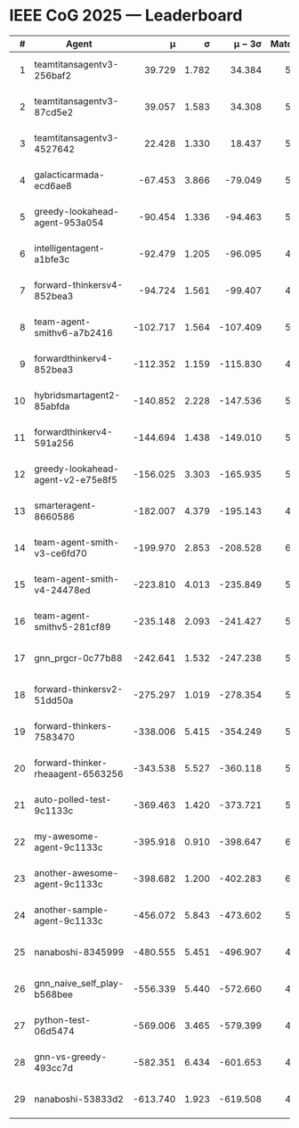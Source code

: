 # IEEE CoG 2025 — Leaderboard

| # | Agent | μ | σ | μ − 3σ | Matches | Updated |
|---:|---|---:|---:|---:|---:|---|
| 1 | teamtitansagentv3-256baf2 | 39.729 | 1.782 | 34.384 | 5868 | 2025-08-19 07:49 |
| 2 | teamtitansagentv3-87cd5e2 | 39.057 | 1.583 | 34.308 | 5712 | 2025-08-19 07:49 |
| 3 | teamtitansagentv3-4527642 | 22.428 | 1.330 | 18.437 | 5596 | 2025-08-19 07:49 |
| 4 | galacticarmada-ecd6ae8 | -67.453 | 3.866 | -79.049 | 5680 | 2025-08-19 07:49 |
| 5 | greedy-lookahead-agent-953a054 | -90.454 | 1.336 | -94.463 | 5348 | 2025-08-19 07:49 |
| 6 | intelligentagent-a1bfe3c | -92.479 | 1.205 | -96.095 | 4486 | 2025-08-19 07:49 |
| 7 | forward-thinkersv4-852bea3 | -94.724 | 1.561 | -99.407 | 4820 | 2025-08-19 07:49 |
| 8 | team-agent-smithv6-a7b2416 | -102.717 | 1.564 | -107.409 | 5580 | 2025-08-19 07:49 |
| 9 | forwardthinkerv4-852bea3 | -112.352 | 1.159 | -115.830 | 4504 | 2025-08-19 07:49 |
| 10 | hybridsmartagent2-85abfda | -140.852 | 2.228 | -147.536 | 5342 | 2025-08-19 07:49 |
| 11 | forwardthinkerv4-591a256 | -144.694 | 1.438 | -149.010 | 5011 | 2025-08-19 07:49 |
| 12 | greedy-lookahead-agent-v2-e75e8f5 | -156.025 | 3.303 | -165.935 | 5708 | 2025-08-19 07:49 |
| 13 | smarteragent-8660586 | -182.007 | 4.379 | -195.143 | 4789 | 2025-08-19 07:49 |
| 14 | team-agent-smith-v3-ce6fd70 | -199.970 | 2.853 | -208.528 | 6186 | 2025-08-19 07:49 |
| 15 | team-agent-smith-v4-24478ed | -223.810 | 4.013 | -235.849 | 5866 | 2025-08-19 07:49 |
| 16 | team-agent-smithv5-281cf89 | -235.148 | 2.093 | -241.427 | 5840 | 2025-08-19 07:49 |
| 17 | gnn_prgcr-0c77b88 | -242.641 | 1.532 | -247.238 | 5510 | 2025-08-19 07:49 |
| 18 | forward-thinkersv2-51dd50a | -275.297 | 1.019 | -278.354 | 5846 | 2025-08-19 07:49 |
| 19 | forward-thinkers-7583470 | -338.006 | 5.415 | -354.249 | 5200 | 2025-08-19 07:49 |
| 20 | forward-thinker-rheaagent-6563256 | -343.538 | 5.527 | -360.118 | 5106 | 2025-08-19 07:49 |
| 21 | auto-polled-test-9c1133c | -369.463 | 1.420 | -373.721 | 5280 | 2025-08-19 07:49 |
| 22 | my-awesome-agent-9c1133c | -395.918 | 0.910 | -398.647 | 6000 | 2025-08-19 07:49 |
| 23 | another-awesome-agent-9c1133c | -398.682 | 1.200 | -402.283 | 6220 | 2025-08-19 07:49 |
| 24 | another-sample-agent-9c1133c | -456.072 | 5.843 | -473.602 | 5700 | 2025-08-19 07:49 |
| 25 | nanaboshi-8345999 | -480.555 | 5.451 | -496.907 | 4820 | 2025-08-19 07:49 |
| 26 | gnn_naive_self_play-b568bee | -556.339 | 5.440 | -572.660 | 4640 | 2025-08-19 07:49 |
| 27 | python-test-06d5474 | -569.006 | 3.465 | -579.399 | 4630 | 2025-08-19 07:49 |
| 28 | gnn-vs-greedy-493cc7d | -582.351 | 6.434 | -601.653 | 4640 | 2025-08-19 07:49 |
| 29 | nanaboshi-53833d2 | -613.740 | 1.923 | -619.508 | 4220 | 2025-08-19 07:49 |
